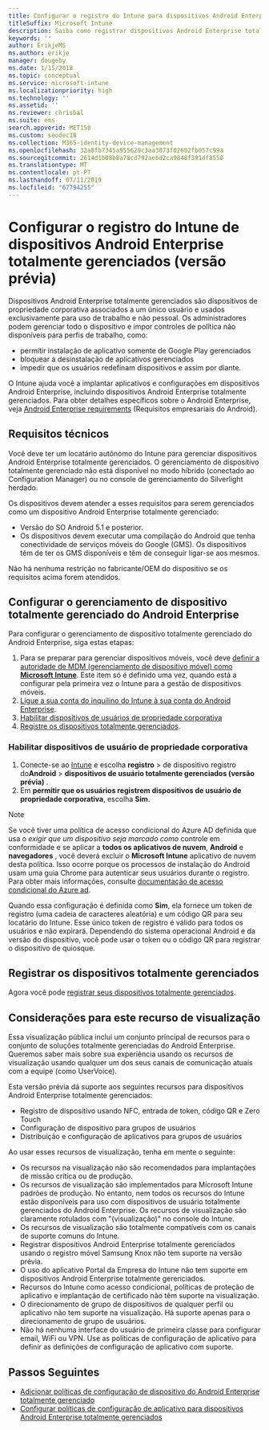 ```yaml
---
title: Configurar o registro do Intune para dispositivos Android Enterprise totalmente gerenciados
titleSuffix: Microsoft Intune
description: Saiba como registrar dispositivos Android Enterprise totalmente gerenciados no Intune.
keywords: ''
author: ErikjeMS
ms.author: erikje
manager: dougeby
ms.date: 1/15/2018
ms.topic: conceptual
ms.service: microsoft-intune
ms.localizationpriority: high
ms.technology: ''
ms.assetid: ''
ms.reviewer: chrisbal
ms.suite: ems
search.appverid: MET150
ms.custom: seodec18
ms.collection: M365-identity-device-management
ms.openlocfilehash: 32a8fb7345a955629c3aa3073f02602fb057c99a
ms.sourcegitcommit: 2614d1b08b8a78cd792aebd2ca9848f391df8550
ms.translationtype: MT
ms.contentlocale: pt-PT
ms.lasthandoff: 07/11/2019
ms.locfileid: "67794255"
---
```

# <a name="set-up-intune-enrollment-of-android-enterprise-fully-managed-devices-preview"></a>Configurar o registro do Intune de dispositivos Android Enterprise totalmente gerenciados (versão prévia)

Dispositivos Android Enterprise totalmente gerenciados são dispositivos de propriedade corporativa associados a um único usuário e usados exclusivamente para uso de trabalho e não pessoal. Os administradores podem gerenciar todo o dispositivo e impor controles de política não disponíveis para perfis de trabalho, como:
- permitir instalação de aplicativo somente de Google Play gerenciados
- bloquear a desinstalação de aplicativos gerenciados
- impedir que os usuários redefinam dispositivos e assim por diante.

O Intune ajuda você a implantar aplicativos e configurações em dispositivos Android Enterprise, incluindo dispositivos Android Enterprise totalmente gerenciados. Para obter detalhes específicos sobre o Android Enterprise, veja [Android Enterprise requirements](https://support.google.com/work/android/answer/6174145?hl=en&ref_topic=6151012) (Requisitos empresariais do Android).

## <a name="technical-requirements"></a>Requisitos técnicos

Você deve ter um locatário autônomo do Intune para gerenciar dispositivos Android Enterprise totalmente gerenciados. O gerenciamento de dispositivo totalmente gerenciado não está disponível no modo híbrido (conectado ao Configuration Manager) ou no console de gerenciamento do Silverlight herdado.

Os dispositivos devem atender a esses requisitos para serem gerenciados como um dispositivo Android Enterprise totalmente gerenciado:

- Versão do SO Android 5.1 e posterior.
- Os dispositivos devem executar uma compilação do Android que tenha conectividade de serviços móveis do Google (GMS). Os dispositivos têm de ter os GMS disponíveis e têm de conseguir ligar-se aos mesmos.

Não há nenhuma restrição no fabricante/OEM do dispositivo se os requisitos acima forem atendidos.

## <a name="set-up-android-enterprise-fully-managed-device-management"></a>Configurar o gerenciamento de dispositivo totalmente gerenciado do Android Enterprise

Para configurar o gerenciamento de dispositivo totalmente gerenciado do Android Enterprise, siga estas etapas:

1. Para se preparar para gerenciar dispositivos móveis, você deve [definir a autoridade de MDM (gerenciamento de dispositivo móvel) como **Microsoft Intune**](mdm-authority-set.md). Este item só é definido uma vez, quando está a configurar pela primeira vez o Intune para a gestão de dispositivos móveis.
2. [Ligue a sua conta do inquilino do Intune à sua conta do Android Enterprise](connect-intune-android-enterprise.md).
3. [Habilitar dispositivos de usuários de propriedade corporativa](#enable-corporate-owned-user-devices)
4. [Registre os dispositivos totalmente gerenciados](#enroll-the-fully-managed-devices).

### <a name="enable-corporate-owned-user-devices"></a>Habilitar dispositivos de usuário de propriedade corporativa

1. Conecte-se ao [Intune](https://go.microsoft.com/fwlink/?linkid=2090973) e escolha **registro** > de dispositivo registro do**Android** > **dispositivos de usuário totalmente gerenciados (versão prévia)** .
2. Em **permitir que os usuários registrem dispositivos de usuário de propriedade corporativa**, escolha **Sim**.

> [!NOTE]
> Se você tiver uma política de acesso condicional do Azure AD definida que usa o *exigir que um dispositivo seja marcado como* controle em conformidade e se aplicar a **todos os aplicativos de nuvem**, **Android** e **navegadores** , você deverá excluir o **Microsoft Intune** aplicativo de nuvem desta política. Isso ocorre porque os processos de instalação do Android usam uma guia Chrome para autenticar seus usuários durante o registro. Para obter mais informações, consulte [documentação de acesso condicional do Azure ad](https://docs.microsoft.com/azure/active-directory/conditional-access/).

Quando essa configuração é definida como **Sim**, ela fornece um token de registro (uma cadeia de caracteres aleatória) e um código QR para seu locatário do Intune. Esse único token de registro é válido para todos os usuários e não expirará. Dependendo do sistema operacional Android e da versão do dispositivo, você pode usar o token ou o código QR para registrar o dispositivo de quiosque.

## <a name="enroll-the-fully-managed-devices"></a>Registrar os dispositivos totalmente gerenciados
Agora você pode [registrar seus dispositivos totalmente gerenciados](android-dedicated-devices-fully-managed-enroll.md).

## <a name="considerations-for-this-preview-feature"></a>Considerações para este recurso de visualização
Essa visualização pública inclui um conjunto principal de recursos para o conjunto de soluções totalmente gerenciadas do Android Enterprise. Queremos saber mais sobre sua experiência usando os recursos de visualização usando qualquer um dos seus canais de comunicação atuais com a equipe [](https://microsoftintune.uservoice.com/forums/291681-ideas?category_id=210853)(como UserVoice).

Esta versão prévia dá suporte aos seguintes recursos para dispositivos Android Enterprise totalmente gerenciados:
- Registro de dispositivo usando NFC, entrada de token, código QR e Zero Touch
- Configuração de dispositivo para grupos de usuários
- Distribuição e configuração de aplicativos para grupos de usuários


Ao usar esses recursos de visualização, tenha em mente o seguinte:
- Os recursos na visualização não são recomendados para implantações de missão crítica ou de produção. 
- Os recursos de visualização são implementados para Microsoft Intune padrões de produção. No entanto, nem todos os recursos do Intune estão disponíveis para uso com dispositivos de usuário totalmente gerenciados do Android Enterprise. Os recursos de visualização são claramente rotulados com "(visualização)" no console do Intune. 
- Os recursos de visualização são totalmente compatíveis com os canais de suporte comuns do Intune.
- Registrar dispositivos Android Enterprise totalmente gerenciados usando o registro móvel Samsung Knox não tem suporte na versão prévia. 
- O uso do aplicativo Portal da Empresa do Intune não tem suporte em dispositivos Android Enterprise totalmente gerenciados. 
- Recursos do Intune como acesso condicional, políticas de proteção de aplicativo e implantação de certificado não têm suporte na visualização. 
- O direcionamento de grupo de dispositivos de qualquer perfil ou aplicativo não tem suporte na visualização. Há suporte apenas para o direcionamento de grupo de usuários. 
- Não há nenhuma interface do usuário de primeira classe para configurar email, WiFi ou VPN. Use as políticas de configuração de aplicativo para definir as definições de configuração de aplicativo com suporte.

## <a name="next-steps"></a>Passos Seguintes
- [Adicionar políticas de configuração de dispositivo do Android Enterprise totalmente gerenciado](device-restrictions-android-for-work.md#device-owner-only)
- [Configurar políticas de configuração de aplicativo para dispositivos Android Enterprise totalmente gerenciados](app-configuration-policies-use-android.md)

